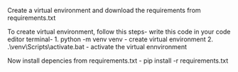 Create a virtual environment and download the requirements from requirements.txt

To create virtual environment, follow this steps- write this code in your code editor terminal- 1. python -m venv venv - create virtual environment 2. .\venv\Scripts\activate.bat - activate the virtual ennvironment

Now install depencies from requirements.txt - pip install -r requirements.txt

